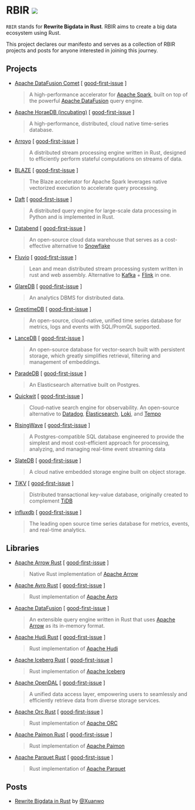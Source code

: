 # RBIR [![](https://img.shields.io/discord/1283371436773212212?logo=discord&label=discord)](https://discord.gg/SshxvYpn)

`RBIR` stands for **Rewrite Bigdata in Rust**. RBIR aims to create a big data ecosystem using Rust.

This project declares our manifesto and serves as a collection of RBIR projects and posts for anyone interested in joining this journey.

## Projects

- [Apache DataFusion Comet](https://github.com/apache/datafusion-comet) [ [good-first-issue](https://github.com/apache/datafusion-comet/contribute) ]
  > A high-performance accelerator for [Apache Spark](https://spark.apache.org/), built on top of the powerful [Apache DataFusion](https://github.com/apache/datafusion) query engine.
- [Apache HoraeDB (incubating)](https://github.com/apache/horaedb) [ [good-first-issue](https://github.com/apache/horaedb/contribute) ]
  > A high-performance, distributed, cloud native time-series database.
- [Arroyo](https://github.com/ArroyoSystems/arroyo) [ [good-first-issue](https://github.com/ArroyoSystems/arroyo/contribute) ]
  > A distributed stream processing engine written in Rust, designed to efficiently perform stateful computations on streams of data.
- [BLAZE](https://github.com/kwai/blaze) [ [good-first-issue](https://github.com/kwai/blaze/contribute) ]
  > The Blaze accelerator for Apache Spark leverages native vectorized execution to accelerate query processing.
- [Daft](https://github.com/Eventual-Inc/Daft) [ [good-first-issue](https://github.com/Eventual-Inc/Daft/contribute) ]
  > A distributed query engine for large-scale data processing in Python and is implemented in Rust.
- [Databend](https://github.com/datafuselabs/databend) [ [good-first-issue](https://github.com/datafuselabs/databend/contribute) ]
  > An open-source cloud data warehouse that serves as a cost-effective alternative to [Snowflake](https://www.snowflake.com/)
- [Fluvio](https://github.com/infinyon/fluvio) [ [good-first-issue](https://github.com/infinyon/fluvio/contribute) ]
  > Lean and mean distributed stream processing system written in rust and web assembly. Alternative to [Kafka](https://github.com/apache/kafka) + [Flink](https://github.com/apache/flink) in one.
- [GlareDB](https://github.com/GlareDB/glaredb) [ [good-first-issue](https://github.com/GlareDB/glaredb/contribute) ]
  > An analytics DBMS for distributed data.
- [GreptimeDB](https://github.com/GreptimeTeam/greptimedb) [ [good-first-issue](https://github.com/GreptimeTeam/greptimedb/contribute) ]
  > An open-source, cloud-native, unified time series database for metrics, logs and events with SQL/PromQL supported.
- [LanceDB](https://github.com/lancedb/lancedb) [ [good-first-issue](https://github.com/lancedb/lancedb/contribute) ]
  > An open-source database for vector-search built with persistent storage, which greatly simplifies retrieval, filtering and management of embeddings.
- [ParadeDB](https://github.com/paradedb/paradedb) [ [good-first-issue](https://github.com/paradedb/paradedb/contribute) ]
  > An Elasticsearch alternative built on Postgres.
- [Quickwit](https://github.com/quickwit-oss/quickwit) [ [good-first-issue](https://github.com/quickwit-oss/quickwit/contribute) ]
  > Cloud-native search engine for observability. An open-source alternative to [Datadog](https://www.datadoghq.com/), [Elasticsearch](https://www.elastic.co/elasticsearch), [Loki](https://github.com/grafana/loki), and [Tempo](https://github.com/grafana/tempo)
- [RisingWave](https://github.com/risingwavelabs/risingwave) [ [good-first-issue](https://github.com/risingwavelabs/risingwave/contribute) ]
  > A Postgres-compatible SQL database engineered to provide the simplest and most cost-efficient approach for processing, analyzing, and managing real-time event streaming data
- [SlateDB](https://github.com/slatedb/slatedb) [ [good-first-issue](https://github.com/slatedb/slatedb/contribute) ]
  > A cloud native embedded storage engine built on object storage.
- [TiKV](https://github.com/tikv/tikv) [ [good-first-issue](https://github.com/tikv/tikv/contribute) ]
  > Distributed transactional key-value database, originally created to complement [TiDB](https://github.com/pingcap/tidb/)
- [influxdb](https://github.com/influxdata/influxdb) [ [good-first-issue](https://github.com/influxdata/influxdb/contribute) ]
  > The leading open source time series database for metrics, events, and real-time analytics.


## Libraries

- [Apache Arrow Rust](https://github.com/apache/arrow-rs) [ [good-first-issue](https://github.com/apache/arrow-rs/contribute) ]
  > Native Rust implementation of [Apache Arrow](https://github.com/apache/arrow)
- [Apache Avro Rust](https://github.com/apache/avro) [ [good-first-issue](https://github.com/apache/avro/contribute) ]
  > Rust implementation of [Apache Avro](https://avro.apache.org/)
- [Apache DataFusion](https://github.com/apache/datafusion) [ [good-first-issue](https://github.com/apache/datafusion/contribute) ]
  > An extensible query engine written in Rust that uses [Apache Arrow](https://github.com/apache/arrow) as its in-memory format.
- [Apache Hudi Rust](https://github.com/apache/hudi-rs) [ [good-first-issue](https://github.com/apache/hudi-rs/contribute) ]
  > Rust implementation of [Apache Hudi](https://hudi.apache.org/)
- [Apache Iceberg Rust](https://github.com/apache/iceberg-rust/) [ [good-first-issue](https://github.com/apache/iceberg-rust//contribute) ]
  > Rust implementation of [Apache Iceberg](https://iceberg.apache.org/)
- [Apache OpenDAL](https://github.com/apache/opendal) [ [good-first-issue](https://github.com/apache/opendal/contribute) ]
  > A unified data access layer, empowering users to seamlessly and efficiently retrieve data from diverse storage services.
- [Apache Orc Rust](https://github.com/datafusion-contrib/datafusion-orc) [ [good-first-issue](https://github.com/datafusion-contrib/datafusion-orc/contribute) ]
  > Rust implementation of [Apache ORC](https://orc.apache.org/)
- [Apache Paimon Rust](https://github.com/apache/paimon-rust) [ [good-first-issue](https://github.com/apache/paimon-rust/contribute) ]
  > Rust implementation of [Apache Paimon](https://paimon.apache.org/)
- [Apache Parquet Rust](https://github.com/apache/arrow-rs) [ [good-first-issue](https://github.com/apache/arrow-rs/contribute) ]
  > Rust implementation of [Apache Parquet](https://parquet.apache.org/)


## Posts

- [Rewrite Bigdata in Rust](https://xuanwo.io/2024/07-rewrite-bigdata-in-rust/) by [@Xuanwo](https://github.com/Xuanwo)

